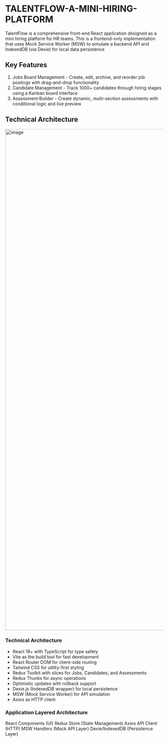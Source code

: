 # TALENTFLOW-A-MINI-HIRING-PLATFORM
TalentFlow is a comprehensive front-end React application designed as a mini hiring platform for HR teams. This is a frontend-only implementation that uses Mock Service Worker (MSW) to simulate a backend API and IndexedDB (via Dexie) for local data persistence
## Key Features
1. Jobs Board Management - Create, edit, archive, and reorder job postings with drag-and-drop functionality
2. Candidate Management - Track 1000+ candidates through hiring stages using a Kanban board interface
3. Assessment Builder - Create dynamic, multi-section assessments with conditional logic and live preview
## Technical Architecture
<img width="2400" height="1600" alt="image" src="https://github.com/user-attachments/assets/9ea7f167-c8ad-4284-9509-1344fe8f0543" />

### Technical Architecture

- React 18+ with TypeScript for type safety
- Vite as the build tool for fast development
- React Router DOM for client-side routing
- Tailwind CSS for utility-first styling
- Redux Toolkit with slices for Jobs, Candidates, and Assessments
- Redux Thunks for async operations
- Optimistic updates with rollback support
- Dexie.js (IndexedDB wrapper) for local persistence
- MSW (Mock Service Worker) for API simulation
- Axios as HTTP client

### Application Layered Architecture
React Components (UI)
Redux Store (State Management)
Axios API Client (HTTP)
MSW Handlers (Mock API Layer)
Dexie/IndexedDB (Persistence Layer)




